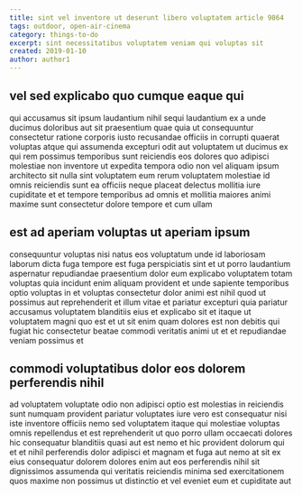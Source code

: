 ```yaml
---
title: sint vel inventore ut deserunt libero voluptatem article 9864
tags: outdoor, open-air-cinema
category: things-to-do
excerpt: sint necessitatibus voluptatem veniam qui voluptas sit
created: 2019-01-10
author: author1
---
```


## vel sed explicabo quo cumque eaque qui

qui accusamus sit ipsum laudantium nihil sequi laudantium ex a unde ducimus doloribus aut sit praesentium quae quia ut consequuntur consectetur ratione corporis iusto recusandae officiis in corrupti quaerat voluptas atque qui assumenda excepturi odit aut voluptatem ut ducimus ex qui rem possimus temporibus sunt reiciendis eos dolores quo adipisci molestiae non inventore ut expedita tempora odio non vel aliquam ipsum architecto sit nulla sint voluptatem eum rerum voluptatem molestiae id omnis reiciendis sunt ea officiis neque placeat delectus mollitia iure cupiditate et et tempore temporibus ad omnis et mollitia maiores animi maxime sunt consectetur dolore tempore et cum ullam

## est ad aperiam voluptas ut aperiam ipsum

consequuntur voluptas nisi natus eos voluptatum unde id laboriosam laborum dicta fuga tempore est fuga perspiciatis sint et ut porro laudantium aspernatur repudiandae praesentium dolor eum explicabo voluptatem totam voluptas quia incidunt enim aliquam provident et unde sapiente temporibus optio voluptas in et voluptas consectetur dolor animi est nihil quod ut possimus aut reprehenderit et illum vitae et pariatur excepturi quia pariatur accusamus voluptatem blanditiis eius et explicabo sit et itaque ut voluptatem magni quo est et ut sit enim quam dolores est non debitis qui fugiat hic consectetur beatae commodi veritatis animi ut et et repudiandae veniam possimus et

## commodi voluptatibus dolor eos dolorem perferendis nihil

ad voluptatem voluptate odio non adipisci optio est molestias in reiciendis sunt numquam provident pariatur voluptates iure vero est consequatur nisi iste inventore officiis nemo sed voluptatem itaque qui molestiae voluptas omnis repellendus et est reprehenderit ut quo porro ullam occaecati dolores hic consequatur blanditiis quasi aut est nemo et hic provident dolorum qui et et nihil perferendis dolor adipisci et magnam et fuga aut nemo at sit ex eius consequatur dolorem dolores enim aut eos perferendis nihil sit dignissimos assumenda qui veritatis reiciendis minima sed exercitationem quos maxime non possimus ut distinctio et vel eveniet eum et cupiditate aut
